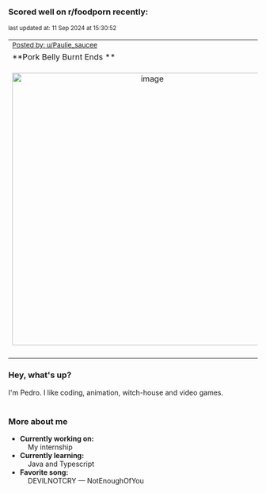 ### Scored well on r/foodporn recently:

<p align="left"><sub>last updated at: 11 Sep 2024 at 15:30:52</sub></p>

|   |
| --- |
| <sub>[Posted by: u/Paulie_saucee][source]</sub> |
| **Pork Belly Burnt Ends ** | 
|<p align="center"> <img alt="image" src="https://i.redd.it/zy7km5o5gund1.jpeg" width="550" /> </p>|
|   |

### Hey, what's up?

I'm Pedro. I like coding, animation, witch-house and video games.<br><br>

### More about me
- **Currently working on:**  
&nbsp;&nbsp;&nbsp;&nbsp;My internship
- **Currently learning:**  
&nbsp;&nbsp;&nbsp;&nbsp;Java and Typescript
- **Favorite song:**  
&nbsp;&nbsp;&nbsp;&nbsp;DEVILNOTCRY — NotEnoughOfYou<br><br>

  



  
  
  
[linkedin]: https://linkedin.com/in/pedro-h-r-gomes-8a487b14a/
[gmail]: mailto:pilique11@gmail.com
[source]: https://reddit.com/r/FoodPorn/comments/1fczo12/pork_belly_burnt_ends/
[redditAPI]: https://www.reddit.com/dev/api/
